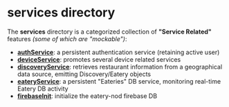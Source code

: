 # services directory

The **services** directory is a categorized collection of **"Service Related"**
features _(some of which are "mockable")_:

- [**authService**](authService/README.md):            a persistent authentication service (retaining active user)
- [**deviceService**](deviceService/README.md):        promotes several device related services
- [**discoveryService**](discoveryService/README.md):  retrieves restaurant information from a geographical data source, emitting Discovery/Eatery objects
- [**eateryService**](eateryService/README.md):        a persistent "Eateries" DB service, monitoring real-time Eatery DB activity
- [**firebaseInit**](firebaseInit/README.md):          initialize the eatery-nod firebase DB
